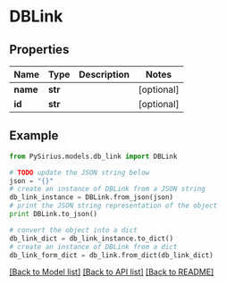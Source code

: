 # DBLink


## Properties

Name | Type | Description | Notes
------------ | ------------- | ------------- | -------------
**name** | **str** |  | [optional] 
**id** | **str** |  | [optional] 

## Example

```python
from PySirius.models.db_link import DBLink

# TODO update the JSON string below
json = "{}"
# create an instance of DBLink from a JSON string
db_link_instance = DBLink.from_json(json)
# print the JSON string representation of the object
print DBLink.to_json()

# convert the object into a dict
db_link_dict = db_link_instance.to_dict()
# create an instance of DBLink from a dict
db_link_form_dict = db_link.from_dict(db_link_dict)
```
[[Back to Model list]](../README.md#documentation-for-models) [[Back to API list]](../README.md#documentation-for-api-endpoints) [[Back to README]](../README.md)


